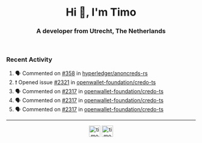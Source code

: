 <h1 align="center">Hi 👋, I'm Timo</h1>
<h3 align="center">A developer from Utrecht, The Netherlands</h3>
<br/>
<!-- https://github.com/rahuldkjain/github-profile-readme-generator --!>

<!--  <p align="left"><img src="https://github-readme-stats.vercel.app/api?username=timoglastra&show_icons=true&count_private=true&" alt="timoglastra" /></p> --!>

<!--
Github language stats
<p align="left"><img src="https://github-readme-stats.vercel.app/api/top-langs/?username=timoglastra&layout=compact" alt="timoglastra" /><p>
-->

<!-- Codestats language stats -->
<!-- <p align="left"><img src="https://codestats-readme.vercel.app/api/top-langs/?username=timoglastra&layout=compact&language_count=12" alt="timoglastra" /><p>    --!>
  
<h3>Recent Activity</h3>

<!--START_SECTION:activity-->
1. 🗣 Commented on [#358](https://github.com/hyperledger/anoncreds-rs/issues/358#issuecomment-2971741915) in [hyperledger/anoncreds-rs](https://github.com/hyperledger/anoncreds-rs)
2. ❗ Opened issue [#2321](https://github.com/openwallet-foundation/credo-ts/issues/2321) in [openwallet-foundation/credo-ts](https://github.com/openwallet-foundation/credo-ts)
3. 🗣 Commented on [#2317](https://github.com/openwallet-foundation/credo-ts/pull/2317#issuecomment-2955735254) in [openwallet-foundation/credo-ts](https://github.com/openwallet-foundation/credo-ts)
4. 🗣 Commented on [#2317](https://github.com/openwallet-foundation/credo-ts/pull/2317#issuecomment-2955702619) in [openwallet-foundation/credo-ts](https://github.com/openwallet-foundation/credo-ts)
5. 🗣 Commented on [#2317](https://github.com/openwallet-foundation/credo-ts/pull/2317#issuecomment-2955697409) in [openwallet-foundation/credo-ts](https://github.com/openwallet-foundation/credo-ts)
<!--END_SECTION:activity-->

---

<p align="center">
<a href="https://twitter.com/timoglastra" target="blank"><img align="center" src="https://cdn.jsdelivr.net/npm/simple-icons@3.0.1/icons/twitter.svg" alt="timoglastra" height="30" width="30" /></a>
<a href="https://linkedin.com/in/timoglastra" target="blank"><img align="center" src="https://cdn.jsdelivr.net/npm/simple-icons@3.0.1/icons/linkedin.svg" alt="timoglastra" height="30" width="30" /></a>
</p>



